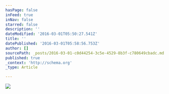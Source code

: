 ```yaml
---
hasPage: false
inFeed: true
inNav: false
starred: false
description: ''
dateModified: '2016-03-01T05:50:27.541Z'
title: ''
datePublished: '2016-03-01T05:58:56.753Z'
author: []
sourcePath: _posts/2016-03-01-c0d44254-3c5e-4529-8b3f-c780649cbadc.md
published: true
_context: 'http://schema.org'
_type: Article

---
```

![](https://the-grid-user-content.s3-us-west-2.amazonaws.com/7cb02ad9-c9db-4651-b8a0-c4ff31fdfa7f.jpg)